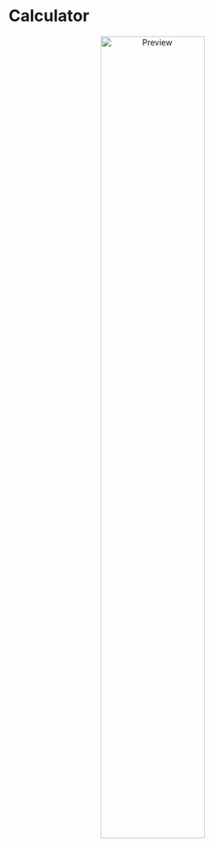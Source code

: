 # Calculator
<p align="center">
  <img src="https://i.imgur.com/zJ3d0An.png" alt="Preview" width="60%"/>
</p>
